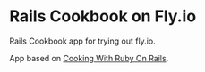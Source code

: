 # Rails Cookbook on Fly.io

Rails Cookbook app for trying out fly.io.

App based on [Cooking With Ruby On Rails](https://napcs.com/resources/rails/cookbook/).
